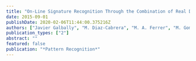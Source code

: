 ```yaml
---
title: "On-Line Signature Recognition Through the Combination of Real Dynamic Data and Synthetically Generated Static Data"
date: 2015-09-01
publishDate: 2020-02-06T11:44:00.375216Z
authors: ["Javier Galbally", "M. Diaz-Cabrera", "M. A. Ferrer", "M. Gomez-Barrero", "A. Morales", "J. Fierrez"]
publication_types: ["2"]
abstract: ""
featured: false
publication: "*Pattern Recognition*"
---
```


